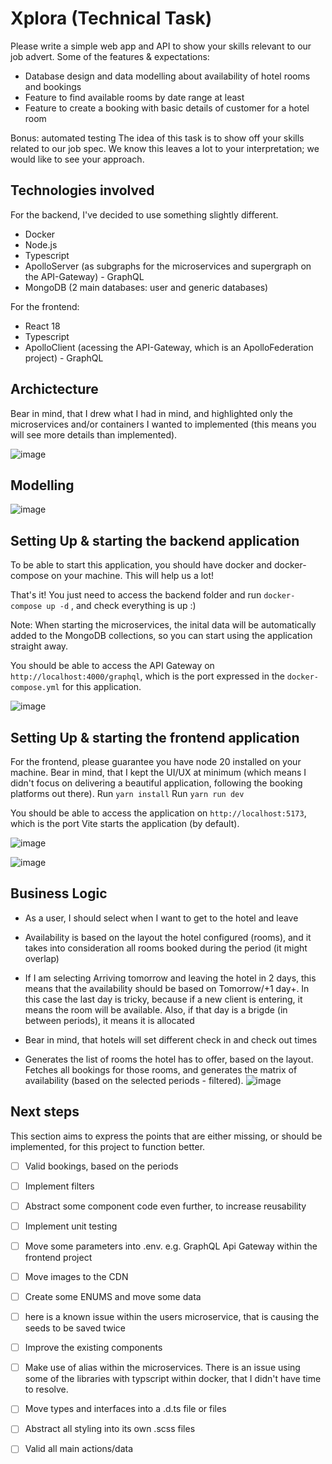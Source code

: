# Xplora (Technical Task)

Please write a simple web app and API to show your skills relevant to our job advert.
Some of the features & expectations:
* Database design and data modelling about availability of hotel rooms and bookings
* Feature to find available rooms by date range at least
* Feature to create a booking with basic details of customer for a hotel room

Bonus: automated testing
The idea of this task is to show off your skills related to our job spec. We know this leaves a
lot to your interpretation; we would like to see your approach.


## Technologies involved

For the backend, I've decided to use something slightly different.
* Docker
* Node.js
* Typescript
* ApolloServer (as subgraphs for the microservices and supergraph on the API-Gateway) - GraphQL
* MongoDB (2 main databases: user and generic databases)

For the frontend:
* React 18
* Typescript
* ApolloClient (acessing the API-Gateway, which is an ApolloFederation project) - GraphQL


## Archictecture

Bear in mind, that I drew what I had in mind, and highlighted only the microservices and/or containers I wanted to implemented (this means you will see more details than implemented).

![image](https://github.com/giliard1984/xplora/assets/22618819/d251b378-feef-44b3-a01a-8fd65d321d71)


## Modelling

![image](https://github.com/giliard1984/xplora/assets/22618819/2c61091c-7f7e-4aa4-9652-1be8f79b3118)


## Setting Up & starting the backend application

To be able to start this application, you should have docker and docker-compose on your machine. This will help us a lot!

That's it! You just need to access the backend folder and run `docker-compose up -d` , and check everything is up :)

Note: When starting the microservices, the inital data will be automatically added to the MongoDB collections, so you can start using the application straight away.

You should be able to access the API Gateway on `http://localhost:4000/graphql`, which is the port expressed in the `docker-compose.yml` for this application.

![image](https://github.com/giliard1984/xplora/assets/22618819/183e28b5-269d-49b8-9ecf-6cf45f58e562)


## Setting Up & starting the frontend application

For the frontend, please guarantee you have node 20 installed on your machine. Bear in mind, that I kept the UI/UX at minimum (which means I didn't focus on delivering a beautiful application, following the booking platforms out there).
Run `yarn install`
Run `yarn run dev`

You should be able to access the application on `http://localhost:5173`, which is the port Vite starts the application (by default).

![image](https://github.com/giliard1984/xplora/assets/22618819/aace907a-f844-4593-9411-ab6d6c99eb04)

![image](https://github.com/giliard1984/xplora/assets/22618819/f03eec6e-5fce-46b4-a4b2-6fbf4ec4938c)


## Business Logic

* As a user, I should select when I want to get to the hotel and leave
* Availability is based on the layout the hotel configured (rooms), and it takes into consideration all rooms booked during the period (it might overlap)
* If I am selecting Arriving tomorrow and leaving the hotel in 2 days, this means that the availability should be based on Tomorrow/+1 day+. In this case the last day is tricky, because if a new client is entering, it means the room will be available. Also, if that day is a brigde (in between periods), it means it is allocated
* Bear in mind, that hotels will set different check in and check out times

* Generates the list of rooms the hotel has to offer, based on the layout. Fetches all bookings for those rooms, and generates the matrix of availability (based on the selected periods - filtered).
![image](https://github.com/giliard1984/xplora/assets/22618819/5afb07b7-7e6b-44c1-b8b8-57a37a9932e0)



## Next steps

This section aims to express the points that are either missing, or should be implemented, for this project to function better.

* [ ] Valid bookings, based on the periods
* [ ] Implement filters
* [ ] Abstract some component code even further, to increase reusability
* [ ] Implement unit testing
* [ ] Move some parameters into .env. e.g. GraphQL Api Gateway within the frontend project
* [ ] Move images to the CDN
* [ ] Create some ENUMS and move some data
* [ ] here is a known issue within the users microservice, that is causing the seeds to be saved twice
* [ ] Improve the existing components
* [ ] Make use of alias within the microservices. There is an issue using some of the libraries with typscript within docker, that I didn't have time to resolve.
* [ ] Move types and interfaces into a .d.ts file or files
* [ ] Abstract all styling into its own .scss files
* [ ] Valid all main actions/data


